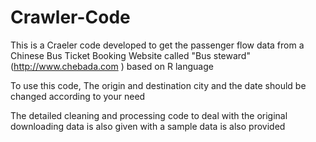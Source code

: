 # Crawler-Code
This is a Craeler code developed to get the passenger flow data from a Chinese Bus Ticket Booking Website called "Bus steward" (http://www.chebada.com ) based on R language

To use this code, The origin and destination city and the date should be changed according to your need

The detailed cleaning and processing code to deal with the original downloading data is also given with a sample data is also provided
